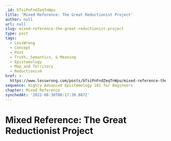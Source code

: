 ```yaml
---
_id: bTsiPnFndZeqTnWpu
title: 'Mixed Reference: The Great Reductionist Project'
author: null
url: null
slug: mixed-reference-the-great-reductionist-project
type: post
tags:
  - LessWrong
  - Concept
  - Post
  - Truth,_Semantics, & Meaning
  - Epistemology
  - Map_and Territory
  - Reductionism
href: >-
  https://www.lesswrong.com/posts/bTsiPnFndZeqTnWpu/mixed-reference-the-great-reductionist-project
sequence: Highly Advanced Epistemology 101 for Beginners
chapter: Mixed Reference
synchedAt: '2022-08-30T08:17:30.887Z'
---
```


# Mixed Reference: The Great Reductionist Project
